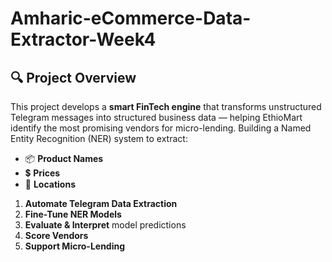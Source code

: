 # Amharic-eCommerce-Data-Extractor-Week4
## 🔍 Project Overview
This project develops a **smart FinTech engine** that transforms unstructured Telegram messages into structured business data — helping EthioMart identify the most promising vendors for micro-lending.
Building a Named Entity Recognition (NER) system to extract:

- 📦 **Product Names**  
- 💲 **Prices**  
- 📍 **Locations** 
1. **Automate Telegram Data Extraction**  
2. **Fine-Tune NER Models**  
3. **Evaluate & Interpret** model predictions   
4. **Score Vendors**  
5. **Support Micro-Lending** 
